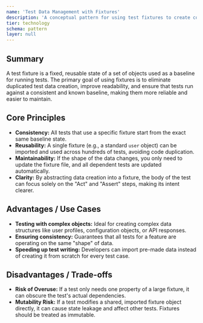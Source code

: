 ```yaml
---
name: 'Test Data Management with Fixtures'
description: 'A conceptual pattern for using test fixtures to create consistent, reusable, and maintainable test data.'
tier: technology
schema: pattern
layer: null
---
```


## Summary

A test fixture is a fixed, reusable state of a set of objects used as a baseline for running tests. The primary goal of using fixtures is to eliminate duplicated test data creation, improve readability, and ensure that tests run against a consistent and known baseline, making them more reliable and easier to maintain.

## Core Principles

- **Consistency:** All tests that use a specific fixture start from the exact same baseline state.
- **Reusability:** A single fixture (e.g., a standard `user` object) can be imported and used across hundreds of tests, avoiding code duplication.
- **Maintainability:** If the shape of the data changes, you only need to update the fixture file, and all dependent tests are updated automatically.
- **Clarity:** By abstracting data creation into a fixture, the body of the test can focus solely on the "Act" and "Assert" steps, making its intent clearer.

## Advantages / Use Cases

- **Testing with complex objects:** Ideal for creating complex data structures like user profiles, configuration objects, or API responses.
- **Ensuring consistency:** Guarantees that all tests for a feature are operating on the same "shape" of data.
- **Speeding up test writing:** Developers can import pre-made data instead of creating it from scratch for every test case.

## Disadvantages / Trade-offs

- **Risk of Overuse:** If a test only needs one property of a large fixture, it can obscure the test's actual dependencies.
- **Mutability Risk:** If a test modifies a shared, imported fixture object directly, it can cause state leakage and affect other tests. Fixtures should be treated as immutable.
